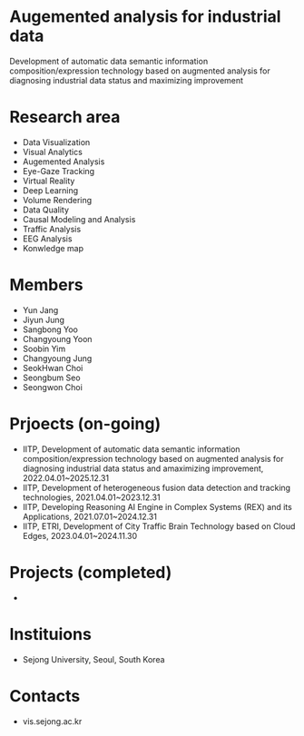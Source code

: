 # Augemented analysis for industrial data
Development of automatic data semantic information composition/expression technology based on augmented analysis for diagnosing industrial data status and maximizing improvement

# Research area
- Data Visualization
- Visual Analytics
- Augemented Analysis
- Eye-Gaze Tracking
- Virtual Reality
- Deep Learning
- Volume Rendering
- Data Quality
- Causal Modeling and Analysis
- Traffic Analysis
- EEG Analysis
- Konwledge map

# Members
- Yun Jang
- Jiyun Jung
- Sangbong Yoo
- Changyoung Yoon
- Soobin Yim
- Changyoung Jung
- SeokHwan Choi
- Seongbum Seo
- Seongwon Choi

# Prjoects (on-going)
- IITP, Development of automatic data semantic information composition/expression technology based on augmented analysis for diagnosing industrial data status and amaximizing improvement, 2022.04.01~2025.12.31
- IITP, Development of heterogeneous fusion data detection and tracking technologies, 2021.04.01~2023.12.31
- IITP, Developing Reasoning AI Engine in Complex Systems (REX) and its Applications, 2021.07.01~2024.12.31
- IITP, ETRI, Development of City Traffic Brain Technology based on Cloud Edges, 2023.04.01~2024.11.30

# Projects (completed)
- 

# Instituions
- Sejong University, Seoul, South Korea

# Contacts
- vis.sejong.ac.kr

